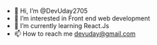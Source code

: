 - 👋 Hi, I’m @DevUday2705
- 👀 I’m interested in Front end web development 
- 🌱 I’m currently learning React.Js
- 📫 How to reach me devuday@gmail.com

<!---
DevUday2705/DevUday2705 is a ✨ special ✨ repository because its `README.md` (this file) appears on your GitHub profile.
You can click the Preview link to take a look at your changes.
--->
